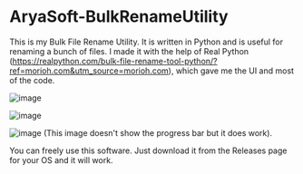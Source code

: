 # AryaSoft-BulkRenameUtility

This is my Bulk File Rename Utility. It is written in Python and is useful for renaming a bunch of files.
I made it with the help of Real Python (https://realpython.com/bulk-file-rename-tool-python/?ref=morioh.com&utm_source=morioh.com), which gave me the UI and most of the code.

![image](https://user-images.githubusercontent.com/76403763/200587636-f2c7a80b-acf4-44db-ae1a-02b86b5762b4.png)

![image](https://user-images.githubusercontent.com/76403763/200587892-b4837d23-42af-4e39-bbab-8bfb23b5db0c.png)

![image](https://user-images.githubusercontent.com/76403763/200587959-2c34df54-a855-4729-a344-02a5040a733a.png)
(This image doesn't show the progress bar but it does work).

You can freely use this software. Just download it from the Releases page for your OS and it will work.
